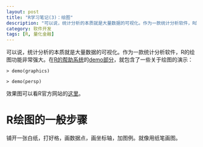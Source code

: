 ```yaml
---
layout: post
title: "R学习笔记(3)：绘图"
description: "可以说，统计分析的本质就是大量数据的可视化。作为一款统计分析软件，R的绘图功能非常强大。"
category: 软件开发
tags: [R, 量化金融]
---
```


可以说，统计分析的本质就是大量数据的可视化。作为一款统计分析软件，R的绘图功能非常强大。在[R的帮助系统](/2013/05/03/r_notes_1_what.html#menuIndex10)的[demo部分](/2013/05/03/r_notes_1_what.html#menuIndex12)，就包含了一些关于绘图的演示：

```
> demo(graphics)

> demo(persp)
```

效果图可以看R官方网站的[这里](http://www.r-project.org/screenshots/screenshots.html)。

# R绘图的一般步骤

铺开一张白纸，打好格，画数据点，画坐标轴，加图例。就像用纸笔画图。




